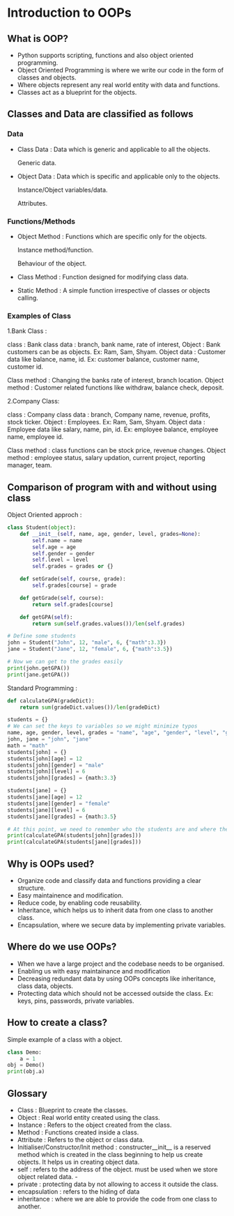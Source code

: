 # Introduction to OOPs

## What is OOP?

- Python supports scripting, functions and also object oriented programming.
- Object Oriented Programming is where we write our code in the form of classes and objects.
- Where objects represent any real world entity with data and functions.
- Classes act as a blueprint for the objects.

## Classes and Data are classified as follows

### Data

- Class Data : Data which is generic and applicable to all the objects.

  Generic data.

- Object Data : Data which is specific and applicable only to the objects.

  Instance/Object variables/data.

  Attributes.

### Functions/Methods

- Object Method : Functions which are specific only for the objects.

  Instance method/function.

  Behaviour of the object.

- Class Method : Function designed for modifying class data.
- Static Method : A simple function irrespective of classes or objects calling.

### Examples of Class

1.Bank Class :

class : Bank class data : branch, bank name, rate of interest, Object : Bank customers can be as objects. Ex: Ram, Sam, Shyam. Object data : Customer data like balance, name, id. Ex: customer balance, customer name, customer id.

Class method : Changing the banks rate of interest, branch location. Object method : Customer related functions like withdraw, balance check, deposit.

2.Company Class:

class : Company class data : branch, Company name, revenue, profits, stock ticker. Object : Employees. Ex: Ram, Sam, Shyam. Object data : Employee data like salary, name, pin, id. Ex: employee balance, employee name, employee id.

Class method : class functions can be stock price, revenue changes. Object method : employee status, salary updation, current project, reporting manager, team.

## Comparison of program with and without using class

Object Oriented approch :

```python
class Student(object):
    def __init__(self, name, age, gender, level, grades=None):
        self.name = name
        self.age = age
        self.gender = gender
        self.level = level
        self.grades = grades or {}

    def setGrade(self, course, grade):
        self.grades[course] = grade

    def getGrade(self, course):
        return self.grades[course]

    def getGPA(self):
        return sum(self.grades.values())/len(self.grades)

# Define some students
john = Student("John", 12, "male", 6, {"math":3.3})
jane = Student("Jane", 12, "female", 6, {"math":3.5})

# Now we can get to the grades easily
print(john.getGPA())
print(jane.getGPA())
```

Standard Programming :

```python
def calculateGPA(gradeDict):
    return sum(gradeDict.values())/len(gradeDict)

students = {}
# We can set the keys to variables so we might minimize typos
name, age, gender, level, grades = "name", "age", "gender", "level", "grades"
john, jane = "john", "jane"
math = "math"
students[john] = {}
students[john][age] = 12
students[john][gender] = "male"
students[john][level] = 6
students[john][grades] = {math:3.3}

students[jane] = {}
students[jane][age] = 12
students[jane][gender] = "female"
students[jane][level] = 6
students[jane][grades] = {math:3.5}

# At this point, we need to remember who the students are and where the grades are stored. Not a huge deal, but avoided by OOP.
print(calculateGPA(students[john][grades]))
print(calculateGPA(students[jane][grades]))
```

## Why is OOPs used?

- Organize code and classify data and functions providing a clear structure.
- Easy maintainence and modification.
- Reduce code, by enabling code reusability.
- Inheritance, which helps us to inherit data from one class to another class.
- Encapsulation, where we secure data by implementing private variables.

## Where do we use OOPs?

- When we have a large project and the codebase needs to be organised.
- Enabling us with easy maintainance and modification
- Decreasing redundant data by using OOPs concepts like inheritance, class data, objects.
- Protecting data which should not be accessed outside the class. Ex: keys, pins, passwords, private variables.

## How to create a class?

Simple example of a class with a object.

```python
class Demo:
    a = 1
obj = Demo()
print(obj.a)
```

## Glossary

- Class : Blueprint to create the classes.
- Object : Real world entity created using the class.
- Instance : Refers to the object created from the class.
- Method : Functions created inside a class.
- Attribute : Refers to the object or class data.
- Initialiser/Constructor/Init method : constructer\_\_init\_\_ is a reserved method which is created in the class beginning to help us create objects.
  It helps us in creating object data.
- self : refers to the address of the object. must be used when we store object related data. -
- private : protecting data by not allowing to access it outside the class.
- encapsulation : refers to the hiding of data
- inheritance : where we are able to provide the code from one class to another.
